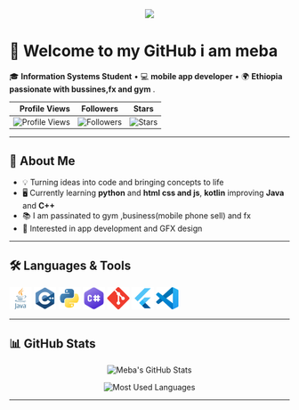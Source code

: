 <div align="center">
  <img src="https://readme-typing-svg.herokuapp.com?font=Consolas&size=34&duration=3500&pause=1200&color=00FFCC&background=00000000&center=true&vCenter=true&width=900&height=80&lines=Welcome+to+my+GitHub+🤖;I+am+called+Meba+⚡" />
</div>

# 🚀 Welcome to my GitHub i am meba

🎓 **Information Systems Student** • 💻 **mobile app developer** • 🌍 **Ethiopia**  
**passionate with bussines,fx and gym** .

<div align="center">

| Profile Views | Followers | Stars |
|---:|:---:|:---:|
| ![Profile Views](https://komarev.com/ghpvc/?username=mebago) | ![Followers](https://img.shields.io/github/followers/mebago?label=Followers&style=flat) | ![Stars](https://img.shields.io/github/stars/mebago?label=Stars&style=flat) |

</div>

---

## 🚀 About Me
- 💡 Turning ideas into code and bringing concepts to life  
- 🖥️ Currently learning **python** and **html css and js**, **kotlin** improving **Java** and **C++**  
- 📚 I am passinated to gym ,business(mobile phone sell) and fx  
- 🎨 Interested in app development and GFX design 

---

## 🛠️ Languages & Tools
<p>
<img height="40" src="https://raw.githubusercontent.com/github/explore/main/topics/java/java.png" alt="Java">
<img height="40" src="https://raw.githubusercontent.com/github/explore/main/topics/cpp/cpp.png" alt="C++">
<img height="40" src="https://raw.githubusercontent.com/github/explore/main/topics/python/python.png" alt="Python">
<img height="40" src="https://raw.githubusercontent.com/github/explore/main/topics/csharp/csharp.png" alt="C#">
<img height="40" src="https://raw.githubusercontent.com/github/explore/main/topics/git/git.png" alt="Git">
<img height="40" src="https://raw.githubusercontent.com/github/explore/main/topics/flutter/flutter.png" alt="Flutter">
<img height="40" src="https://raw.githubusercontent.com/github/explore/main/topics/vscode/vscode.png" alt="VSCode">
</p>

---

## 📊 GitHub Stats
<!-- GitHub Stats -->
<div align="center">

![Meba's GitHub Stats](https://github-readme-stats.vercel.app/api?username=YOUR_GITHUB_USERNAME&show_icons=true&count_private=true&theme=dark&hide_border=false&include_all_commits=true)

![Most Used Languages](https://github-readme-stats.vercel.app/api/top-langs/?username=mebago&langs_count=5&layout=compact&theme=dark&hide_border=false)

</div>


---
